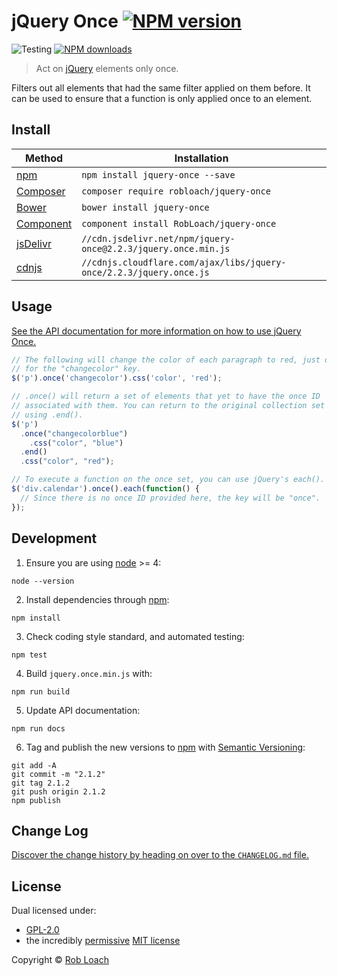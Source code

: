 # jQuery Once [![NPM version](https://img.shields.io/npm/v/jquery-once.svg)](https://npmjs.org/package/jquery-once "View this project on NPM")

![Testing](https://github.com/RobLoach/jquery-once/workflows/tests/badge.svg)
[![NPM downloads](https://img.shields.io/npm/dm/jquery-once.svg)](https://npmjs.org/package/jquery-once "View this project on NPM")

> Act on [jQuery](http://jquery.com) elements only once.

Filters out all elements that had the same filter applied on them before. It
can be used to ensure that a function is only applied once to an element.

## Install

Method | Installation
------ | ------------
[npm](http://npmjs.com/package/jquery-once) | `npm install jquery-once --save`
[Composer](https://packagist.org/packages/robloach/jquery-once) | `composer require robloach/jquery-once`
[Bower](http://bower.io/search/?q=jquery-once) | `bower install jquery-once`
[Component](https://github.com/componentjs/component) | `component install RobLoach/jquery-once`
[jsDelivr](http://www.jsdelivr.com/#!jquery.once) | `//cdn.jsdelivr.net/npm/jquery-once@2.2.3/jquery.once.min.js`
[cdnjs](https://cdnjs.com/libraries/jquery-once) | `//cdnjs.cloudflare.com/ajax/libs/jquery-once/2.2.3/jquery.once.js`

## Usage

[See the API documentation for more information on how to use jQuery Once.](https://github.com/RobLoach/jquery-once/blob/master/API.md#readme)

``` javascript
// The following will change the color of each paragraph to red, just once
// for the "changecolor" key.
$('p').once('changecolor').css('color', 'red');

// .once() will return a set of elements that yet to have the once ID
// associated with them. You can return to the original collection set by
// using .end().
$('p')
  .once("changecolorblue")
    .css("color", "blue")
  .end()
  .css("color", "red");

// To execute a function on the once set, you can use jQuery's each().
$('div.calendar').once().each(function() {
  // Since there is no once ID provided here, the key will be "once".
});
```

## Development

1. Ensure you are using [node](http://nodejs.org) >= 4:
  ```
  node --version
  ```

2. Install dependencies through [npm](http://npmjs.org):
  ```
  npm install
  ```

3. Check coding style standard, and automated testing:
  ```
  npm test
  ```

4. Build `jquery.once.min.js` with:
  ```
  npm run build
  ```

5. Update API documentation:
  ```
  npm run docs
  ```

6. Tag and publish the new versions to [npm](http://npmjs.com) with [Semantic
Versioning](http://semver.org/):
  ```
  git add -A
  git commit -m "2.1.2"
  git tag 2.1.2
  git push origin 2.1.2
  npm publish
  ```

## Change Log

[Discover the change history by heading on over to the `CHANGELOG.md` file.](CHANGELOG.md)

## License

Dual licensed under:

- [GPL-2.0](http://opensource.org/licenses/gpl-2.0.php)
- the incredibly [permissive](http://en.wikipedia.org/wiki/Permissive_free_software_licence) [MIT license](http://opensource.org/licenses/MIT)

Copyright &copy; [Rob Loach](http://github.com/RobLoach)
